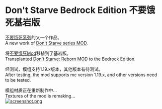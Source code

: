 # Don't Starve Bedrock Edition 不要饿死基岩版
[不要饿死系列](https://search.mcmod.cn/s?key=%E4%B8%8D%E8%A6%81%E9%A5%BF%E6%AD%BB%E7%B3%BB%E5%88%97)的又一个作品。  
A new work of [Don't Starve series MOD](https://search.mcmod.cn/s?key=%E4%B8%8D%E8%A6%81%E9%A5%BF%E6%AD%BB%E7%B3%BB%E5%88%97).  

将[不要饿死Mod](https://www.mcmod.cn/class/6144.html)移植到了基岩版。  
Transplanted [Don't Starve: Reborn MOD](https://www.mcmod.cn/class/6144.html) to the Bedrock Edition.  

经测试，模组支持1.19.x版本，其他版本有待测试。  
After testing, the mod supports mc version 1.19.x, and other versions need to be tested.  

模组材质正在重新制作中...  
Textures of the mod is remaking...  
[![screenshot.png](https://i.postimg.cc/9X4wfq0c/screenshot.png)](https://postimg.cc/Wtv1Wz0y)
